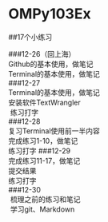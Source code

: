 # OMPy103Ex
##17个小练习

###12-26（回上海）	
  Github的基本使用，做笔记  
  Terminal的基本使用，做笔记  
###12-27	
  Terminal的基本使用，做笔记  
  安装软件TextWrangler  
  练习打字  
###12-28	
  复习Terminal使用前一半内容  
  完成练习1-10，做笔记  
  练习打字 
###12-29	
  完成练习11-17，做笔记  
  提交结果  
  练习打字  
###12-30	
  梳理之前的练习和笔记  
  学习git、Markdown
